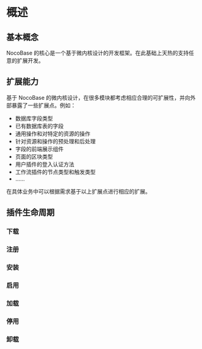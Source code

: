 # 概述

## 基本概念

NocoBase 的核心是一个基于微内核设计的开发框架。在此基础上天热的支持任意的扩展开发。

## 扩展能力

基于 NocoBase 的微内核设计，在很多模块都考虑相应合理的可扩展性，并向外部暴露了一些扩展点。例如：

* 数据库字段类型
* 已有数据库表的字段
* 通用操作和对特定的资源的操作
* 针对资源和操作的预处理和后处理
* 字段的前端展示组件
* 页面的区块类型
* 用户插件的登入认证方法
* 工作流插件的节点类型和触发类型
* ……

在具体业务中可以根据需求基于以上扩展点进行相应的扩展。

## 插件生命周期

### 下载

### 注册

### 安装

### 启用

### 加载

### 停用

### 卸载
